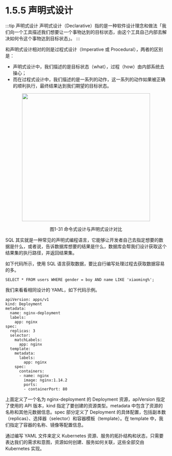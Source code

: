 # 1.5.5 声明式设计

:::tip 声明式设计
声明式设计（Declarative）指的是一种软件设计理念和做法「我们向一个工具描述我们想要让一个事物达到的目标状态，由这个工具自己内部去解决如何令这个事物达到目标状态」。
:::

和声明式设计相对的则是过程式设计（Imperative 或 Procedural），两者的区别是：
- 声明式设计中，我们描述的是目标状态（what），过程（how）由内部系统去操心；
- 而在过程式设计中，我们描述的是一系列的动作，这一系列的动作如果被正确的顺利执行，最终结果达到我们期望的目标状态。

<div  align="center">
	<img src="../assets/declarative.svg" width = "400"  align=center />
	<p>图1-31 命令式设计与声明式设计对比</p>
</div>

SQL 其实就是一种常见的声明式编程语言，它能够让开发者自己去指定想要的数据是什么，或者说，告诉数据库想要的结果是什么，数据库会帮我们设计获取这个结果集的执行路径，并返回结果集。

如下代码所示，使用 SQL 语言获取数据，要比自行编写处理过程去获取数据容易的多。

```plain
SELECT * FROM users WHERE gender = boy AND name LIKE 'xiaoming%';
```

我们来看看相同设计的 YAML，如下代码示例。

```
apiVersion: apps/v1
kind: Deployment
metadata:
  name: nginx-deployment
  labels:
    app: nginx
spec:
  replicas: 3
  selector:
    matchLabels:
      app: nginx
  template:
    metadata:
      labels:
        app: nginx
    spec:
      containers:
      - name: nginx
        image: nginx:1.14.2
        ports:
        - containerPort: 80
```
上面定义了一个名为 nginx-deployment 的 Deployment 资源，apiVersion 指定了使用的 API 版本，kind 指定了要创建的资源类型。metadata 中包含了资源的名称和其他元数据信息。spec 部分定义了 Deployment 的具体配置，包括副本数（replicas）、选择器（selector）和容器模板（template）。在 template 中，我们指定了容器的名称、镜像等配置信息。

通过编写 YAML 文件来定义 Kubernetes 资源、服务的拓扑结构和状态，只需要表达我们的需求和意图，资源如何创建、服务如何关联，这些全部交由 Kubernetes 实现。


